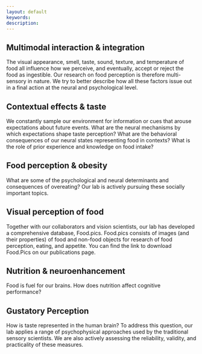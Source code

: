 ```yaml
---
layout: default
keywords:
description:  
---
```


## <i class="fa fa-folder-open-o fa-2x" aria-hidden="true" style="center"></i>  Multimodal interaction & integration
The visual appearance, smell, taste, sound, texture, and temperature of food all influence how we perceive, and eventually, accept or reject the food as ingestible. Our research on food perception is therefore multi-sensory in nature. We try to better describe how all these factors issue out in a final action at the neural and psychological level.

## <i class="fa fa-folder-open-o fa-2x" aria-hidden="true" style="center"></i>  Contextual effects & taste
We constantly sample our environment for information or cues that arouse expectations about future events. What are the neural mechanisms by which expectations shape taste perception? What are the behavioral consequences of our neural states representing food in contexts? What is the role of prior experience and knowledge on food intake?

## <i class="fa fa-folder-open-o fa-2x" aria-hidden="true" style="center"></i>  Food perception & obesity
What are some of the psychological and neural determinants and consequences of overeating? Our lab is actively pursuing these socially important topics.

## <i class="fa fa-folder-open-o fa-2x" aria-hidden="true" style="center"></i>  Visual perception of food
Together with our collaborators and vision scientists, our lab has developed a comprehensive database, Food.pics. Food.pics consists of images (and their properties) of food and non-food objects for research of food perception, eating, and appetite. You can find the link to download Food.Pics on our publications page.

## <i class="fa fa-folder-open-o fa-2x" aria-hidden="true" style="center"></i> Nutrition & neuroenhancement
Food is fuel for our brains. How does nutrition affect cognitive performance?

## <i class="fa fa-folder-open-o fa-2x" aria-hidden="true" style="center"></i> Gustatory Perception
How is taste represented in the human brain? To address this question, our lab applies a range of psychophysical approaches used by the traditional sensory scientists. We are also actively assessing the reliability, validity, and practicality of these measures.
